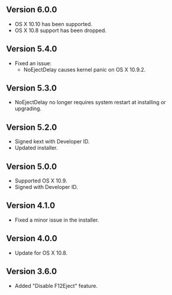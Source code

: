 Version 6.0.0
-------------

* OS X 10.10 has been supported.
* OS X 10.8 support has been dropped.

Version 5.4.0
-------------

* Fixed an issue:
    * NoEjectDelay causes kernel panic on OS X 10.9.2.

Version 5.3.0
-------------

* NoEjectDelay no longer requires system restart at installing or upgrading.

Version 5.2.0
-------------

* Signed kext with Developer ID.
* Updated installer.

Version 5.0.0
-------------

* Supported OS X 10.9.
* Signed with Developer ID.

Version 4.1.0
-------------

* Fixed a minor issue in the installer.

Version 4.0.0
-------------

* Update for OS X 10.8.

Version 3.6.0
-------------

* Added "Disable F12Eject" feature.
